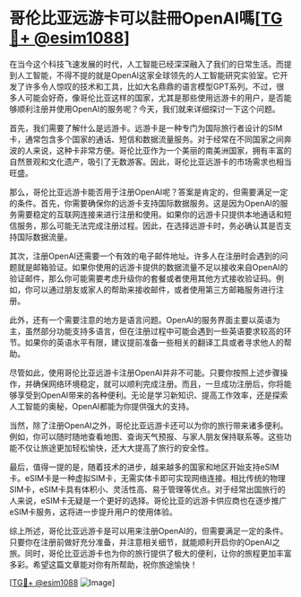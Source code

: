 # 哥伦比亚远游卡可以註冊OpenAI嗎[[TG💪+ @esim1088](https://t.me/s/esim1088)]

在当今这个科技飞速发展的时代，人工智能已经深深融入了我们的日常生活。而提到人工智能，不得不提的就是OpenAI这家全球领先的人工智能研究实验室。它开发了许多令人惊叹的技术和工具，比如大名鼎鼎的语言模型GPT系列。不过，很多人可能会好奇，像哥伦比亚这样的国家，尤其是那些使用远游卡的用户，是否能够顺利注册并使用OpenAI的服务呢？今天，我们就来详细探讨一下这个问题。

首先，我们需要了解什么是远游卡。远游卡是一种专门为国际旅行者设计的SIM卡，通常包含多个国家的通话、短信和数据流量服务。对于经常在不同国家之间奔波的人来说，这种卡非常方便。哥伦比亚作为一个美丽的南美洲国家，拥有丰富的自然景观和文化遗产，吸引了无数游客。因此，哥伦比亚远游卡的市场需求也相当旺盛。

那么，哥伦比亚远游卡能否用于注册OpenAI呢？答案是肯定的，但需要满足一定的条件。首先，你需要确保你的远游卡支持国际数据服务。这是因为OpenAI的服务需要稳定的互联网连接来进行注册和使用。如果你的远游卡只提供本地通话和短信服务，那么可能无法完成注册过程。因此，在选择远游卡时，务必确认其是否支持国际数据流量。

其次，注册OpenAI还需要一个有效的电子邮件地址。许多人在注册时会遇到的问题就是邮箱验证。如果你使用的远游卡提供的数据流量不足以接收来自OpenAI的验证邮件，那么你可能需要考虑升级你的套餐或者使用其他方式接收验证码。例如，你可以通过朋友或家人的帮助来接收邮件，或者使用第三方邮箱服务进行注册。

此外，还有一个需要注意的地方是语言问题。OpenAI的服务界面主要以英语为主，虽然部分功能支持多语言，但在注册过程中可能会遇到一些英语要求较高的环节。如果你的英语水平有限，建议提前准备一些相关的翻译工具或者寻求他人的帮助。

尽管如此，使用哥伦比亚远游卡注册OpenAI并非不可能。只要你按照上述步骤操作，并确保网络环境稳定，就可以顺利完成注册。而且，一旦成功注册后，你将能够享受到OpenAI带来的各种便利。无论是学习新知识、提高工作效率，还是探索人工智能的奥秘，OpenAI都能为你提供强大的支持。

当然，除了注册OpenAI之外，哥伦比亚远游卡还可以为你的旅行带来诸多便利。例如，你可以随时随地查看地图、查询天气预报、与家人朋友保持联系等。这些功能不仅让旅途更加轻松愉快，还大大提高了旅行的安全性。

最后，值得一提的是，随着技术的进步，越来越多的国家和地区开始支持eSIM卡。eSIM卡是一种虚拟SIM卡，无需实体卡即可实现网络连接。相比传统的物理SIM卡，eSIM卡具有体积小、灵活性高、易于管理等优点。对于经常出国旅行的人来说，eSIM卡无疑是一个更好的选择。哥伦比亚的远游卡供应商也在逐步推广eSIM卡服务，这将进一步提升用户的使用体验。

综上所述，哥伦比亚远游卡是可以用来注册OpenAI的，但需要满足一定的条件。只要你在注册前做好充分准备，并注意相关细节，就能顺利开启你的OpenAI之旅。同时，哥伦比亚远游卡也为你的旅行提供了极大的便利，让你的旅程更加丰富多彩。希望这篇文章能对你有所帮助，祝你旅途愉快！

[[TG💪+ @esim1088](https://t.me/s/esim1088) ![Image](https://i.postimg.cc/4NQfJmqS/Snipaste-2025-05-13-00-14-12.png)]